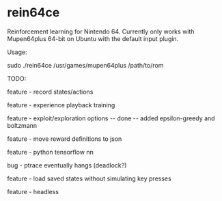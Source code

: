 # rein64ce
Reinforcement learning for Nintendo 64.
Currently only works with Mupen64plus 64-bit on Ubuntu with the default input plugin.

Usage:

sudo ./rein64ce /usr/games/mupen64plus /path/to/rom



TODO:

feature - record states/actions

feature - experience playback training

feature - exploit/exploration options -- done -- added epsilon-greedy and boltzmann

feature - move reward definitions to json

feature - python tensorflow nn

bug - ptrace eventually hangs (deadlock?)

feature - load saved states without simulating key presses

feature - headless
